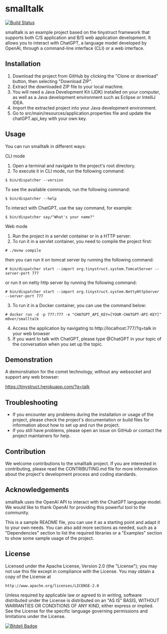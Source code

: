 
smalltalk
==
[![Build Status](https://travis-ci.org/tinystruct/smalltalk.svg?branch=master)](https://travis-ci.org/m0ver/tinystruct2.0)

smalltalk is an example project based on the tinystruct framework that supports both C/S application and B/S web application development. It allows you to interact with ChatGPT, a language model developed by OpenAI, through a command-line interface (CLI) or a web interface.

Installation
---
1. Download the project from GitHub by clicking the "Clone or download" button, then selecting "Download ZIP".
2. Extract the downloaded ZIP file to your local machine.
3. You will need a Java Development Kit (JDK) installed on your computer, as well as a Java development environment such as Eclipse or IntelliJ IDEA.
4. Import the extracted project into your Java development environment.
5. Go to src/main/resources/application.properties file and update the chatGPT.api_key with your own key.

Usage
---
You can run smalltalk in different ways:

CLI mode
1. Open a terminal and navigate to the project's root directory.
2. To execute it in CLI mode, run the following command:
```
$ bin/dispatcher --version
```
To see the available commands, run the following command:
```
$ bin/dispatcher --help
```
To interact with ChatGPT, use the say command, for example:
```
$ bin/dispatcher say/"What's your name?"
```
Web mode

1. Run the project in a servlet container or in a HTTP server:
2. To run it in a servlet container, you need to compile the project first:
```
# ./mvnw compile
```
then you can run it on tomcat server by running the following command:

```
# bin/dispatcher start --import org.tinystruct.system.TomcatServer --server-port 777
```
or run it on netty http server by running the following command:

```
# bin/dispatcher start --import org.tinystruct.system.NettyHttpServer --server-port 777
```
3. To run it in a Docker container, you can use the command below:

```
# docker run -d -p 777:777 -e "CHATGPT_API_KEY=[YOUR-CHATGPT-API-KEY]" m0ver/smalltalk
```
4. Access the application by navigating to http://localhost:777/?q=talk in your web browser
5. If you want to talk with ChatGPT, please type @ChatGPT in your topic of the conversation when you set up the topic.

Demonstration
---
A demonstration for the comet technology, without any websocket and support any web browser:

https://tinystruct.herokuapp.com/?q=talk

Troubleshooting
---
* If you encounter any problems during the installation or usage of the project, please check the project's documentation or build files for information about how to set up and run the project.
* If you still have problems, please open an issue on GitHub or contact the project maintainers for help.

Contribution
---
We welcome contributions to the smalltalk project. If you are interested in contributing, please read the CONTRIBUTING.md file for more information about the project's development process and coding standards.

Acknowledgements
---
smalltalk uses the OpenAI API to interact with the ChatGPT language model. We would like to thank OpenAI for providing this powerful tool to the community.

This is a sample README file, you can use it as a starting point and adapt it to your own needs. You can also add more sections as needed, such as a "Dependencies" section to list the required libraries or a "Examples" section to show some sample usage of the project.

License
---

Licensed under the Apache License, Version 2.0 (the "License");
you may not use this file except in compliance with the License.
You may obtain a copy of the License at

    http://www.apache.org/licenses/LICENSE-2.0

Unless required by applicable law or agreed to in writing, software
distributed under the License is distributed on an "AS IS" BASIS,
WITHOUT WARRANTIES OR CONDITIONS OF ANY KIND, either express or implied.
See the License for the specific language governing permissions and
limitations under the License.


[![Bitdeli Badge](https://d2weczhvl823v0.cloudfront.net/m0ver/tinystruct2.0/trend.png)](https://bitdeli.com/free "Bitdeli Badge")
